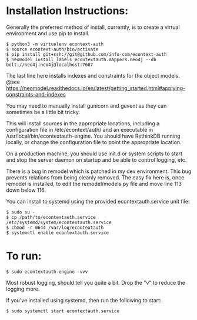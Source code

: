 Installation Instructions:
==========================

Generally the preferred method of install, currently, is to create a virtual environment and use pip to install.

```shell
$ python3 -m virtualenv econtext-auth
$ source econtext-auth/bin/activate
$ pip install git+ssh://git@github.com/info-com/econtext-auth
$ neomodel_install_labels econtextauth.mappers.neo4j --db bolt://neo4j:neo4j@localhost:7687
```

The last line here installs indexes and constraints for the object models.
@see https://neomodel.readthedocs.io/en/latest/getting_started.html#applying-constraints-and-indexes

You may need to manually install gunicorn and gevent as they can sometimes be a little bit tricky.

This will install sources in the appropriate locations, including a configuration file in /etc/econtext/auth/ and an
executable in /usr/local/bin/econtextauth-engine.  You should have RethinkDB running locally, or change the
configuration file to point the appropriate location.

On a production machine, you should use init.d or system scripts to start and stop the server daemon on startup and
be able to control logging, etc.

There is a bug in remodel which is patched in my dev environment.  This bug prevents relations from being cleanly
removed.  The easy fix here is, once remodel is installed, to edit the remodel/models.py file and move line 113 down
below 116.

You can install to systemd using the provided econtextauth.service unit file:

```shell
$ sudo su -
$ cp /path/to/econtextauth.service /etc/systemd/system/econtextauth.service
$ chmod -r 0644 /var/log/econtextauth
$ systemctl enable econtextauth.service
```


To run:
=======

```shell
$ sudo econtextauth-engine -vvv
```

Most robust logging, should tell you quite a bit.  Drop the "v" to reduce the logging more.

If you've installed using systemd, then run the following to start:

```shell
$ sudo systemctl start econtextauth.service
```

